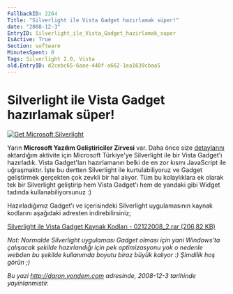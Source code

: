 ```yaml
---
FallbackID: 2264
Title: "Silverlight ile Vista Gadget hazırlamak süper!"
date: "2008-12-3"
EntryID: Silverlight_ile_Vista_Gadget_hazirlamak_super
IsActive: True
Section: software
MinutesSpent: 0
Tags: Silverlight 2.0, Vista
old.EntryID: d2cebc65-6aae-448f-a662-1ea1639cbaa5
---
```

# Silverlight ile Vista Gadget hazırlamak süper!
[![Get Microsoft
Silverlight](media/Silverlight_ile_Vista_Gadget_hazirlamak_super/02122008_3.jpg)](http://go.microsoft.com/fwlink/?LinkID=124807)

Yarın **Microsoft Yazılım Geliştiriciler Zirvesi** var. Daha önce size
[detaylarını](http://daron.yondem.com/tr/post/5c8a0b18-4858-4f35-9170-205af93e7bba)
aktardığım aktivite için Microsoft Türkiye'ye Silverlight ile bir Vista
Gadget'ı hazırladık. Vista Gadget'ları hazırlamanın belki de en zor
kısmı JavaScript ile uğraşmaktır. İşte bu dertten Silverlight ile
kurtulabiliyoruz ve Gadget geliştirmek gerçekten çok zevkli bir hal
alıyor. Tüm bu kolaylıklara ek olarak tek bir Silverlight geliştirip hem
Vista Gadget'ı hem de yandaki gibi Widget tadında kullanabiliyorsunuz :)

Hazırladığımız Gadget'ı ve içerisindeki Silverlight uygulamasının kaynak
kodlarını aşağıdaki adresten indirebilirsiniz;

[Silverlight ile Vista Gadget Kaynak Kodları - 02122008\_2.rar (206,82
KB)](media/Silverlight_ile_Vista_Gadget_hazirlamak_super/02122008_2.rar)

*Not: Normalde Silverlight uygulaması Gadget olması için yani Windows'ta
çalışacak şekilde hazırlandığı için pek optimizasyonu yok o nedenle
webden bu şekilde kullanımda boyutu biraz büyük kalıyor :) Şimdilik hoş
görün ;)*



*Bu yazi http://daron.yondem.com adresinde, 2008-12-3 tarihinde yayinlanmistir.*
